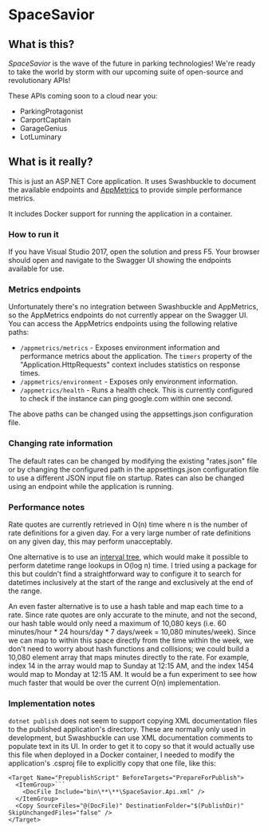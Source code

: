 ﻿# SpaceSavior

## What is this?

_SpaceSavior_ is the wave of the future in parking technologies! We're ready to 
take the world by storm with our upcoming suite of open-source and revolutionary
APIs!

These APIs coming soon to a cloud near you:

- ParkingProtagonist
- CarportCaptain
- GarageGenius
- LotLuminary

## What is it really?

This is just an ASP.NET Core application. It uses Swashbuckle to document the 
available endpoints and [AppMetrics](https://github.com/alhardy/AppMetrics)
to provide simple performance metrics.

It includes Docker support for running the application in a container.

### How to run it

If you have Visual Studio 2017, open the solution and press F5.
Your browser should open and navigate to the Swagger UI showing
the endpoints available for use.

### Metrics endpoints

Unfortunately there's no integration between Swashbuckle and AppMetrics, so
the AppMetrics endpoints do not currently appear on the Swagger UI. You can
access the AppMetrics endpoints using the following relative paths:

- `/appmetrics/metrics` - Exposes environment information and performance metrics
 about the application. The `timers` property of the "Application.HttpRequests"
 context includes statistics on response times.
- `/appmetrics/environment` - Exposes only environment information.
- `/appmetrics/health` - Runs a health check. This is currently configured to 
 check if the instance can ping google.com within one second.

The above paths can be changed using the appsettings.json configuration file.

### Changing rate information

The default rates can be changed by modifying the existing "rates.json" file or 
by changing the configured path in the appsettings.json configuration file
to use a different JSON input file on startup. Rates can also be changed 
using an endpoint while the application is running.

### Performance notes

Rate quotes are currently retrieved in O(n) time where n is the number of
rate definitions for a given day. For a very large number of rate definitions
on any given day, this may perform unacceptably.

One alternative is to use an 
[interval tree](https://en.wikipedia.org/wiki/Interval_tree), which would
make it possible to perform datetime range lookups in O(log n) time. I tried
using a package for this but couldn't find a straightforward way to configure it
to search for datetimes inclusively at the start of the range and exclusively at
the end of the range. 

An even faster alternative is to use a hash table and map each time to a rate.
Since rate quotes are only accurate to the minute, and not the second, our hash
table would only need a maximum of 10,080 keys (i.e. 60 minutes/hour * 24 hours/day * 
7 days/week = 10,080 minutes/week). Since we can map to within this space directly
from the time within the week, we don't need to worry about hash functions and 
collisions; we could build a 10,080 element array that maps minutes directly to the 
rate. For example, index 14 in the array would map to Sunday at 12:15 AM, and the 
index 1454 would map to Monday at 12:15 AM. It would be a fun experiment to see
how much faster that would be over the current O(n) implementation.

### Implementation notes

`dotnet publish` does not seem to support copying XML documentation files to
the published application's directory. These are normally only used in development,
but Swashbuckle can use XML documentation comments to populate text in its UI. In
order to get it to copy so that it would actually use this file when deployed in a
Docker container, I needed to modify the application's .csproj file to explicitly
copy that one file, like this:

```
<Target Name="PrepublishScript" BeforeTargets="PrepareForPublish">
  <ItemGroup>```
    <DocFile Include="bin\**\**\SpaceSavior.Api.xml" />
  </ItemGroup>
  <Copy SourceFiles="@(DocFile)" DestinationFolder="$(PublishDir)" SkipUnchangedFiles="false" />
</Target>
```
